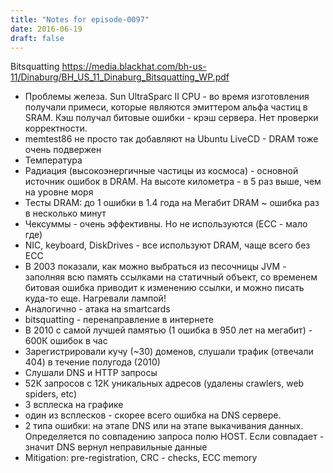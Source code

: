 ```yaml
---
title: "Notes for episode-0097"
date: 2016-06-19
draft: false
---
```


Bitsquatting
https://media.blackhat.com/bh-us-11/Dinaburg/BH_US_11_Dinaburg_Bitsquatting_WP.pdf 
- Проблемы железа. Sun UltraSparc II CPU - во время изготовления получали примеси, которые являются эмиттером альфа частиц в SRAM. Кэш получал битовые ошибки - крэш сервера. Нет проверки корректности.
- memtest86 не просто так добавляют на Ubuntu LiveCD - DRAM тоже очень подвержен
- Температура
- Радиация (высокоэнергичные частицы из космоса) - основной источник ошибок в DRAM. На высоте километра - в 5 раз выше, чем на уровне моря
- Тесты DRAM: до 1 ошибки в 1.4 года на Мегабит DRAM ~ ошибка раз в несколько минут
- Чексуммы - очень эффективны. Но не используются (ECC - мало где)
- NIC, keyboard, DiskDrives - все используют DRAM, чаще всего без ECC
- В 2003 показали, как можно выбраться из песочницы JVM - заполняя всю память ссылками на статичный объект, со временем битовая ошибка приводит к изменению ссылки, и можно писать куда-то еще. Нагревали лампой!
- Аналогично - атака на smartcards
- bitsquatting - перенаправление в интернете
- В 2010 с самой лучшей памятью (1 ошибка в 950 лет на мегабит) - 600К ошибок в час
- Зарегистрировали кучу (~30) доменов, слушали трафик (отвечали 404) в течение полугода (2010)
- Слушали DNS и HTTP запросы
- 52К запросов с 12К уникальных адресов (удалены crawlers, web spiders, etc)
- 3 всплеска на графике
- один из всплесков - скорее всего ошибка на DNS сервере.
- 2 типа ошибки: на этапе DNS или на этапе выкачивания данных. Определяется по совпадению запроса полю HOST.  Если совпадает - значит DNS вернул неправильные данные
- Mitigation: pre-registration, CRC - checks, ECC memory

